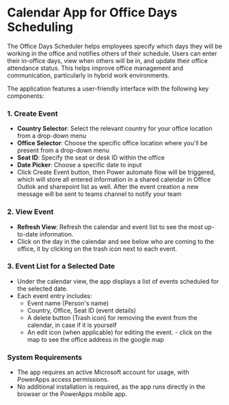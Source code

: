 # Calendar App for Office Days Scheduling

The Office Days Scheduler helps employees specify which days they will be working in the office and notifies others of their schedule. Users can enter their in-office days, view when others will be in, and update their office attendance status. This helps improve office management and communication, particularly in hybrid work environments.


The application features a user-friendly interface with the following key components:

### 1. **Create Event**

- **Country Selector**: Select the relevant country for your office location from a drop-down menu
- **Office Selector**: Choose the specific office location where you'll be present from a drop-down menu
- **Seat ID**: Specify the seat or desk ID within the office
- **Date Picker**: Choose a specific date to input
- Click Create Event button, then Power automate flow will be triggered, which will store all entered information in a shared calendar in Office Outlok and sharepoint list as well. After the event creation a new message will be sent to teams channel to notify your team

### 2. **View Event**
- **Refresh View**: Refresh the calendar and event list to see the most up-to-date information.
- Click on the day in the calendar and see below who are coming to the office, it by clicking on the trash icon next to each event.

### 3. **Event List for a Selected Date**
   - Under the calendar view, the app displays a list of events scheduled for the selected date.
   - Each event entry includes:
     - Event name (Person's name)
     - Country, Office, Seat ID (event details)
     - A delete button (Trash icon) for removing the event from the calendar, in case if it is yourself 
     - An edit icon (when applicable) for editing the event.
    - click on the map to see the office address in the google map


### System Requirements
- The app requires an active Microsoft account for usage, with PowerApps access permissions.
- No additional installation is required, as the app runs directly in the browser or the PowerApps mobile app.
